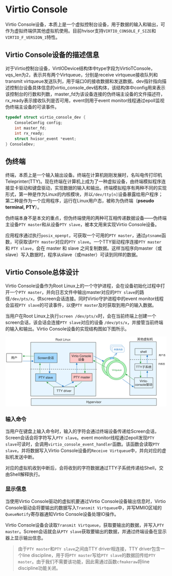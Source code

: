 # Virtio Console

Virtio Console设备，本质上是一个虚拟控制台设备，用于数据的输入和输出，可作为虚拟终端供其他虚拟机使用。目前hvisor支持`VIRTIO_CONSOLE_F_SIZE`和`VIRTIO_F_VERSION_1`特性。

## Virtio Console设备的描述信息

对于Virtio控制台设备，VirtIODevice结构体中type字段为VirtioTConsole，vqs_len为2，表示共有两个Virtqueue，分别是receive virtqueue接收队列和transmit virtqueue发送队列，用于端口0的接收数据和发送数据。dev指针指向描述控制台设备具体信息的virtio_console_dev结构体，该结构体中config用来表示该控制台的行数和列数，master_fd为该设备连接的伪终端主设备的文件描述符，rx_ready表示接收队列是否可用，event则用于event monitor线程通过epoll监视伪终端主设备的可读事件。

```c
typedef struct virtio_console_dev {
    ConsoleConfig config;
    int master_fd;
    int rx_ready;
    struct hvisor_event *event;
} ConsoleDev;
```

## 伪终端

终端，本质上是一个输入输出设备。终端在计算机刚刚发展时，名叫电传打印机Teleprinter(TTY)。现在终端在计算机上成为了一种虚拟设备，由终端模拟程序连接显卡驱动和键盘驱动，实现数据的输入和输出。终端模拟程序有两种不同的实现形式，第一种是作为Linux的内核模块，并以`/dev/tty[n]`设备暴露给用户程序；第二种是作为一个应用程序，运行在Linux用户态，被称为伪终端（**pseudo terminal, PTY**）。

伪终端本身不是本文的重点，但伪终端使用的两种可互相传递数据设备——伪终端主设备`PTY master`和从设备`PTY slave`，被本文用来实现Virtio Console设备。

应用程序通过执行`posix_openpt`，可获取一个可用的`PTY master`，通过`ptsname`函数，可获取该`PTY master`对应的`PTY slave`。一个TTY驱动程序连接`PTY master` 和 `PTY slave`，会在 master 和 slave 之间复制数据。这样当程序向master（或slave）写入数据时，程序从slave（或master）可读到同样的数据。

## Virtio Console总体设计

Virtio Console设备作为Root Linux上的一个守护进程，会在设备初始化过程中打开一个`PTY master`，并向日志文件中输出master对应的`PTY slave`的路径`/dev/pts/x`，供screen会话连接。同时Virtio守护进程中的event monitor线程会监视`PTY slave`的可读事件，以便`PTY master`及时获取到用户的输入数据。

当用户在Root Linux上执行`screen /dev/pts/x`时，会在当前终端上创建一个screen会话，该会话会连接`PTY slave`对应的设备 `/dev/pts/x`，并接管当前终端的输入和输出。Virtio Console设备的实现结构图如下图所示。

![virtio_console](./img/virtio_console.svg)

### 输入命令

当用户在键盘上输入命令时，输入的字符会通过终端设备传递给Screen会话，Screen会话会将字符写入`PTY slave`。event monitor线程通过epoll发现`PTY slave`可读时，会调用`virtio_console_event_handler`函数。该函数会读取`PTY slave`，并将数据写入Virtio Console设备的`Receive Virtqueue`中，并向对应的虚拟机发送中断。

对应的虚拟机收到中断后，会将收到的字符数据通过TTY子系统传递给Shell，交由Shell解释执行。

### 显示信息

当使用Virtio Console驱动的虚拟机要通过Virtio Console设备输出信息时，Virtio Console驱动会将要输出的数据写入`Transmit Virtqueue`中，并写MMIO区域的`QueueNotify`寄存器通知Virtio Console设备处理IO操作。

Virtio Console设备会读取`Transmit Virtqueue`，获取要输出的数据，并写入`PTY master`。Screen会话就会从`PTY slave`获取要输出的数据，并通过终端设备在显示器上显示输出信息。

> 由于`PTY master`和`PTY slave`之间由TTY driver相连接，TTY driver包含一个line discipline，用于将`PTY master`写给`PTY slave`的数据回传给`PTY master`。由于我们不需要该功能，因此需通过函数`cfmakeraw`将line discipline功能关闭。
